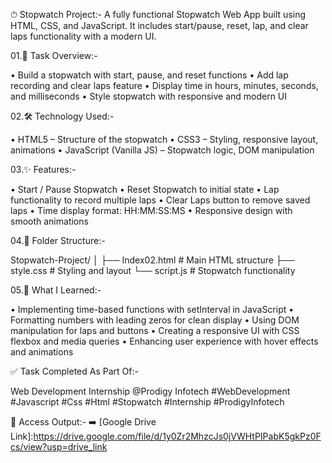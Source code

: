 ⏱ Stopwatch Project:-
A fully functional Stopwatch Web App built using HTML, CSS, and JavaScript. It includes start/pause, reset, lap, and clear laps functionality with a modern UI.

01.📌 Task Overview:-

• Build a stopwatch with start, pause, and reset functions
• Add lap recording and clear laps feature
• Display time in hours, minutes, seconds, and milliseconds
• Style stopwatch with responsive and modern UI

02.🛠️ Technology Used:-

• HTML5 – Structure of the stopwatch
• CSS3 – Styling, responsive layout, animations
• JavaScript (Vanilla JS) – Stopwatch logic, DOM manipulation

03.✨ Features:-

• Start / Pause Stopwatch
• Reset Stopwatch to initial state
• Lap functionality to record multiple laps
• Clear Laps button to remove saved laps
• Time display format: HH:MM:SS:MS
• Responsive design with smooth animations

04.📂 Folder Structure:-

Stopwatch-Project/
│
├── Index02.html   # Main HTML structure
├── style.css      # Styling and layout
└── script.js      # Stopwatch functionality

05.📖 What I Learned:-

• Implementing time-based functions with setInterval in JavaScript
• Formatting numbers with leading zeros for clean display
• Using DOM manipulation for laps and buttons
• Creating a responsive UI with CSS flexbox and media queries
• Enhancing user experience with hover effects and animations

✅ Task Completed As Part Of:-

Web Development Internship @Prodigy Infotech 
#WebDevelopment #Javascript #Css #Html #Stopwatch #Internship #ProdigyInfotech


📂 Access Output:-
➡️ [Google Drive Link]:https://drive.google.com/file/d/1y0Zr2MhzcJs0jVWHtPIPabK5gkPz0Fcs/view?usp=drive_link
